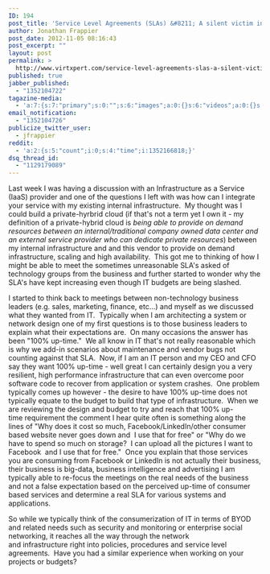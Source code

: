 ```yaml
---
ID: 194
post_title: 'Service Level Agreements (SLAs) &#8211; A silent victim in the Consumerization of IT'
author: Jonathan Frappier
post_date: 2012-11-05 08:16:43
post_excerpt: ""
layout: post
permalink: >
  http://www.virtxpert.com/service-level-agreements-slas-a-silent-victim-in-the-consumerization-of-it/
published: true
jabber_published:
  - "1352104722"
tagazine-media:
  - 'a:7:{s:7:"primary";s:0:"";s:6:"images";a:0:{}s:6:"videos";a:0:{}s:11:"image_count";i:0;s:6:"author";s:7:"7110326";s:7:"blog_id";s:8:"38472741";s:9:"mod_stamp";s:19:"2012-11-05 08:38:41";}'
email_notification:
  - "1352104726"
publicize_twitter_user:
  - jfrappier
reddit:
  - 'a:2:{s:5:"count";i:0;s:4:"time";i:1352166818;}'
dsq_thread_id:
  - "1129179089"
---
```

Last week I was having a discussion with an Infrastructure as a Service (IaaS) provider and one of the questions I left with was how can I integrate your service with my existing internal infrastructure.  My thought was I could build a private-hyrbrid cloud (if that's not a term yet I own it - my definition of a private-hybrid cloud is <em>being able to provide on demand resources between an internal/traditional company owned data center and an external service provider who can dedicate private resources</em>) between my internal infrastructure and and this vendor to provide on demand infrastructure, scaling and high availability.  This got me to thinking of how I might be able to meet the sometimes unreasonable SLA's asked of technology groups from the business and further started to wonder why the SLA's have kept increasing even though IT budgets are being slashed.

I started to think back to meetings between non-technology business leaders (e.g. sales, marketing, finance, etc...) and myself as we discussed what they wanted from IT.  Typically when I am architecting a system or network design one of my first questions is to those business leaders to explain what their expectations are.  On many occasions the answer has been "100% up-time."  We all know in IT that's not really reasonable which is why we add-in scenarios about maintenance and vendor bugs not counting against that SLA.  Now, if I am an IT person and my CEO and CFO say they want 100% up-time - well great I can certainly design you a very resilient, high performance infrastructure that can even overcome poor software code to recover from application or system crashes.  One problem typically comes up however - the desire to have 100% up-time does not typically equate to the budget to build that type of infrastructure.  When we are reviewing the design and budget to try and reach that 100% up-time requirement the comment I hear quite often is something along the lines of "Why does it cost so much, Facebook/LinkedIn/other consumer based website never goes down and  I use that for free" or "Why do we have to spend so much on storage?  I can upload all the pictures I want to Facebook  and I use that for free."  Once you explain that those services you are consuming from Facebook or LinkedIn is not actually their business, their business is big-data, business intelligence and advertising I am typically able to re-focus the meetings on the real needs of the business and not a false expectation based on the perceived up-time of consumer based services and determine a real SLA for various systems and applications.

So while we typically think of the consumerization of IT in terms of BYOD and related needs such as security and monitoring or enterprise social networking, it reaches all the way through the network and infrastructure right into policies, procedures and service level agreements.  Have you had a similar experience when working on your projects or budgets?
